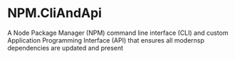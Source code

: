 # NPM.CliAndApi
A Node Package Manager (NPM) command line interface (CLI) and custom Application Programming Interface (API) that ensures all modernsp dependencies are updated and present
